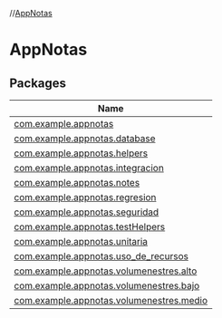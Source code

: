 //[AppNotas](index.md)

# AppNotas

## Packages

| Name |
|---|
| [com.example.appnotas](-app-notas/com.example.appnotas/index.md) |
| [com.example.appnotas.database](-app-notas/com.example.appnotas.database/index.md) |
| [com.example.appnotas.helpers](-app-notas/com.example.appnotas.helpers/index.md) |
| [com.example.appnotas.integracion](-app-notas/com.example.appnotas.integracion/index.md) |
| [com.example.appnotas.notes](-app-notas/com.example.appnotas.notes/index.md) |
| [com.example.appnotas.regresion](-app-notas/com.example.appnotas.regresion/index.md) |
| [com.example.appnotas.seguridad](-app-notas/com.example.appnotas.seguridad/index.md) |
| [com.example.appnotas.testHelpers](-app-notas/com.example.appnotas.testHelpers/index.md) |
| [com.example.appnotas.unitaria](-app-notas/com.example.appnotas.unitaria/index.md) |
| [com.example.appnotas.uso_de_recursos](-app-notas/com.example.appnotas.uso_de_recursos/index.md) |
| [com.example.appnotas.volumenestres.alto](-app-notas/com.example.appnotas.volumenestres.alto/index.md) |
| [com.example.appnotas.volumenestres.bajo](-app-notas/com.example.appnotas.volumenestres.bajo/index.md) |
| [com.example.appnotas.volumenestres.medio](-app-notas/com.example.appnotas.volumenestres.medio/index.md) |
